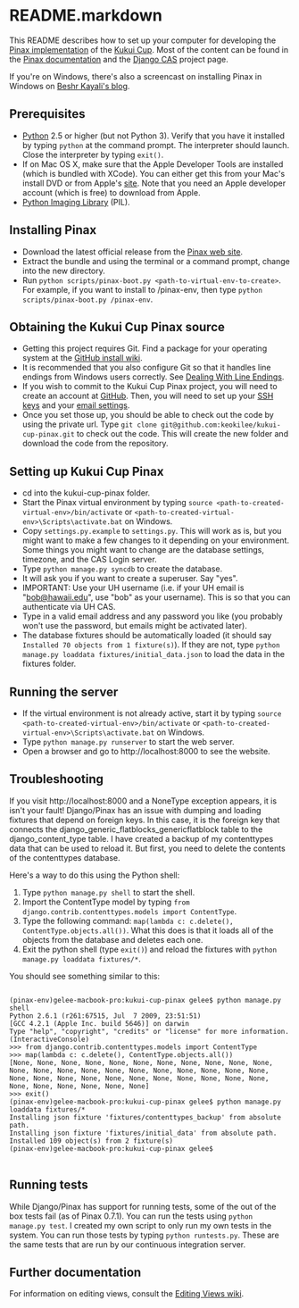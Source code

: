 # README.markdown

This README describes how to set up your computer for developing the [Pinax implementation](http://github.com/keokilee/kukui-cup-pinax) of the [Kukui Cup](http://code.google.com/p/kukui-cup/).  Most of the content can be found in the [Pinax documentation](http://pinaxproject.com/docs/0.7/install.html) and the [Django CAS](http://code.google.com/p/django-cas/) project page.

If you're on Windows, there's also a screencast on installing Pinax in Windows on [Beshr Kayali's blog](http://beshrkayali.com/posts/10/).

## Prerequisites
* [Python](http://www.python.org/download/) 2.5 or higher (but not Python 3).  Verify that you have it installed by typing `python` at the command prompt.  The interpreter should launch.  Close the interpreter by typing `exit()`.
* If on Mac OS X, make sure that the Apple Developer Tools are installed (which is bundled with XCode).  You can either get this from your Mac's install DVD or from Apple's [site](http://developer.apple.com/technologies/xcode.html).  Note that you need an Apple developer account (which is free) to download from Apple.
* [Python Imaging Library](http://www.pythonware.com/products/pil/) (PIL).

## Installing Pinax
* Download the latest official release from the [Pinax web site](http://pinaxproject.com/download/).
* Extract the bundle and using the terminal or a command prompt, change into the new directory.
* Run `python scripts/pinax-boot.py <path-to-virtual-env-to-create>`.  For example, if you want to install to /pinax-env, then type `python scripts/pinax-boot.py /pinax-env`.

## Obtaining the Kukui Cup Pinax source
* Getting this project requires Git.  Find a package for your operating system at the [GitHub install wiki](http://help.github.com/git-installation-redirect).
* It is recommended that you also configure Git so that it handles line endings from Windows users correctly. See [Dealing With Line Endings](http://help.github.com/dealing-with-lineendings/).
* If you wish to commit to the Kukui Cup Pinax project, you will need to create an account at [GitHub](http://github.com).  Then, you will need to set up your [SSH keys](http://help.github.com/key-setup-redirect) and your [email settings](http://help.github.com/git-email-settings/).
* Once you set those up, you should be able to check out the code by using the private url.  Type `git clone git@github.com:keokilee/kukui-cup-pinax.git` to check out the code.  This will create the new folder and download the code from the repository.

## Setting up Kukui Cup Pinax
* cd into the kukui-cup-pinax folder.
* Start the Pinax virtual environment by typing `source <path-to-created-virtual-env>/bin/activate` or `<path-to-created-virtual-env>\Scripts\activate.bat` on Windows.
* Copy `settings.py.example` to `settings.py`.  This will work as is, but you might want to make a few changes to it depending on your environment.  Some things you might want to change are the database settings, timezone, and the CAS Login server.
* Type `python manage.py syncdb` to create the database.
* It will ask you if you want to create a superuser.  Say "yes".
* IMPORTANT: Use your UH username (i.e. if your UH email is "bob@hawaii.edu", use "bob" as your username).  This is so that you can authenticate via UH CAS.
* Type in a valid email address and any password you like (you probably won't use the password, but emails might be activated later).
* The database fixtures should be automatically loaded (it should say `Installed 70 objects from 1 fixture(s)`).  If they are not, type `python manage.py loaddata fixtures/initial_data.json` to load the data in the fixtures folder.

## Running the server
* If the virtual environment is not already active, start it by typing `source <path-to-created-virtual-env>/bin/activate` or `<path-to-created-virtual-env>\Scripts\activate.bat` on Windows.
* Type `python manage.py runserver` to start the web server.
* Open a browser and go to http://localhost:8000 to see the website.

## Troubleshooting
If you visit http://localhost:8000 and a NoneType exception appears, it is isn't your fault!  Django/Pinax has an issue with dumping and loading fixtures that depend on foreign keys.  In this case, it is the foreign key that connects the django\_generic\_flatblocks\_genericflatblock table to the django\_content\_type table.  I have created a backup of my contenttypes data that can be used to reload it.  But first, you need to delete the contents of the contenttypes database.

Here's a way to do this using the Python shell:

1. Type `python manage.py shell` to start the shell.
2. Import the ContentType model by typing `from django.contrib.contenttypes.models import ContentType`.
3. Type the following command: `map(lambda c: c.delete(), ContentType.objects.all())`.  What this does is that it loads all of the objects from the database and deletes each one.
4. Exit the python shell (type `exit()`) and reload the fixtures with `python manage.py loaddata fixtures/*`.

You should see something similar to this:

<pre>
<code>
(pinax-env)gelee-macbook-pro:kukui-cup-pinax gelee$ python manage.py shell
Python 2.6.1 (r261:67515, Jul  7 2009, 23:51:51) 
[GCC 4.2.1 (Apple Inc. build 5646)] on darwin
Type "help", "copyright", "credits" or "license" for more information.
(InteractiveConsole)
>>> from django.contrib.contenttypes.models import ContentType
>>> map(lambda c: c.delete(), ContentType.objects.all())
[None, None, None, None, None, None, None, None, None, None, None, None, None, None, None, None, None, None, None, None, None, None, None, None, None, None, None, None, None, None, None, None, None, None, None, None, None, None, None]
>>> exit()
(pinax-env)gelee-macbook-pro:kukui-cup-pinax gelee$ python manage.py loaddata fixtures/*
Installing json fixture 'fixtures/contenttypes_backup' from absolute path.
Installing json fixture 'fixtures/initial_data' from absolute path.
Installed 109 object(s) from 2 fixture(s)
(pinax-env)gelee-macbook-pro:kukui-cup-pinax gelee$
</code>
</pre>

## Running tests
While Django/Pinax has support for running tests, some of the out of the box tests fail (as of Pinax 0.7.1).  You can run the tests using `python manage.py test`.  I created my own script to only run my own tests in the system.  You can run those tests by typing `python runtests.py`.  These are the same tests that are run by our continuous integration server.

## Further documentation
For information on editing views, consult the [Editing Views wiki](http://wiki.github.com/keokilee/kukui-cup-pinax/editing-views).
